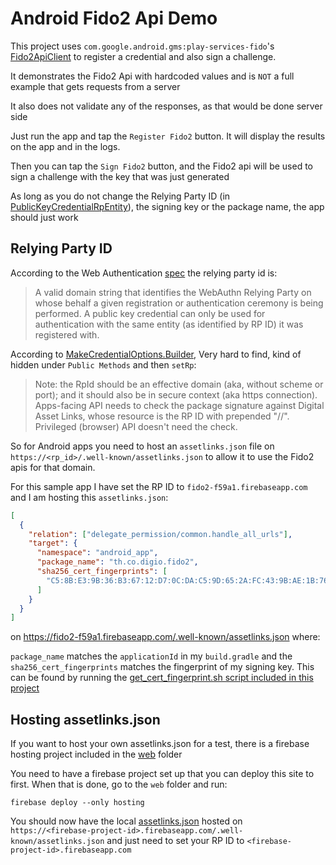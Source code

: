 # Android Fido2 Api Demo

This project uses `com.google.android.gms:play-services-fido`'s [Fido2ApiClient][1] to register a credential and also
sign a challenge.

It demonstrates the Fido2 Api with hardcoded values and is `NOT` a full example that gets requests from a server

It also does not validate any of the responses, as that would be done server side

Just run the app and tap the `Register Fido2` button. It will display the results on the app and in the logs.

Then you can tap the `Sign Fido2` button, and the Fido2 api will be used to sign a challenge with the key that was just
generated

As long as you do not change the Relying Party ID (in [PublicKeyCredentialRpEntity][2]), the signing key or the package
name, the app should just work

## Relying Party ID

According to the Web Authentication [spec][3] the relying party id is:

> A valid domain string that identifies the WebAuthn Relying Party on whose behalf a given registration or
authentication ceremony is being performed. A public key credential can only be used for authentication with the same
entity (as identified by RP ID) it was registered with.

According to [MakeCredentialOptions.Builder][7], Very hard to find, kind of hidden under `Public Methods` and then `setRp`:

> Note: the RpId should be an effective domain (aka, without scheme or port); and it should also be in secure context
(aka https connection). Apps-facing API needs to check the package signature against Digital Asset Links, whose resource
is the RP ID with prepended "//". Privileged (browser) API doesn't need the check.

So for Android apps you need to host an `assetlinks.json` file on `https://<rp_id>/.well-known/assetlinks.json` to allow
it to use the Fido2 apis for that domain.

For this sample app I have set the RP ID to `fido2-f59a1.firebaseapp.com` and I am hosting this `assetlinks.json`:

```json
[
  {
    "relation": ["delegate_permission/common.handle_all_urls"],
    "target": {
      "namespace": "android_app",
      "package_name": "th.co.digio.fido2",
      "sha256_cert_fingerprints": [
        "C5:8B:E3:9B:36:B3:67:12:D7:0C:DA:C5:9D:65:2A:FC:43:9B:AE:1B:76:C9:7D:A1:7E:69:2B:7A:15:AB:27:96"
      ]
    }
  }
]
```

on <https://fido2-f59a1.firebaseapp.com/.well-known/assetlinks.json> where:

`package_name` matches the `applicationId` in my `build.gradle` and the `sha256_cert_fingerprints` matches the
fingerprint of my signing key. This can be found by running the [get_cert_fingerprint.sh script included in this project][4]

## Hosting assetlinks.json

If you want to host your own assetlinks.json for a test, there is a firebase hosting project included in the [web][5] folder

You need to have a firebase project set up that you can deploy this site to first. When that is done, go to the `web` folder and run:

```console
firebase deploy --only hosting
```

You should now have the local [assetlinks.json][6] hosted on `https://<firebase-project-id>.firebaseapp.com/.well-known/assetlinks.json`
and just need to set your RP ID to `<firebase-project-id>.firebaseapp.com`

[1]: https://developers.google.com/android/reference/com/google/android/gms/fido/fido2/Fido2ApiClient
[2]: https://developers.google.com/android/reference/com/google/android/gms/fido/fido2/api/common/PublicKeyCredentialRpEntity
[3]: https://www.w3.org/TR/webauthn/#relying-party-identifier
[4]: ./scripts/get_cert_fingerprint.sh
[5]: ./web
[6]: ./web/public/.well-known/assetlinks.json
[7]: https://developers.google.com/android/reference/com/google/android/gms/fido/fido2/api/common/MakeCredentialOptions.Builder

